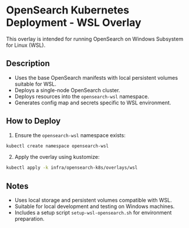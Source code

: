 # OpenSearch Kubernetes Deployment - WSL Overlay

This overlay is intended for running OpenSearch on Windows Subsystem for Linux (WSL).

## Description

- Uses the base OpenSearch manifests with local persistent volumes suitable for WSL.
- Deploys a single-node OpenSearch cluster.
- Deploys resources into the `opensearch-wsl` namespace.
- Generates config map and secrets specific to WSL environment.

## How to Deploy

1. Ensure the `opensearch-wsl` namespace exists:

```bash
kubectl create namespace opensearch-wsl
```

2. Apply the overlay using kustomize:

```bash
kubectl apply -k infra/opensearch-k8s/overlays/wsl
```

## Notes

- Uses local storage and persistent volumes compatible with WSL.
- Suitable for local development and testing on Windows machines.
- Includes a setup script `setup-wsl-opensearch.sh` for environment preparation.
